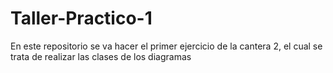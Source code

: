 # Taller-Practico-1
En este repositorio se va hacer el primer ejercicio de la cantera 2, el cual se trata de realizar las clases de los diagramas
